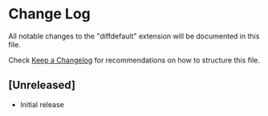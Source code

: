 # Change Log

All notable changes to the "diffdefault" extension will be documented in this file.

Check [Keep a Changelog](http://keepachangelog.com/) for recommendations on how to structure this file.

## [Unreleased]

- Initial release